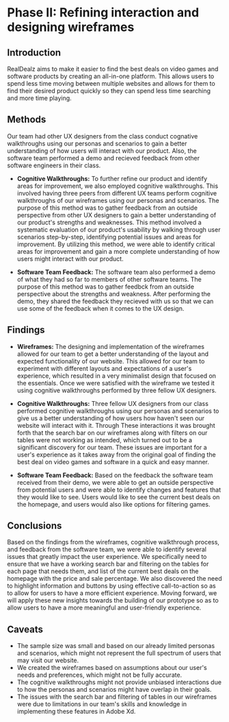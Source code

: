 # Phase II: Refining interaction and designing wireframes

## Introduction

RealDealz aims to make it easier to find the best deals on video games and software products by creating an all-in-one platform. This allows users to spend less time moving between multiple websites and allows for them to find their desired product quickly so they can spend less time searching and more time playing.

## Methods
Our team had other UX designers from the class conduct cognative walkthroughs using our personas and scenarios to gain a better understanding of how users will interact with our product. Also, the software team performed a demo and recieved feedback from other software engineers in their class.

- **Cognitive Walkthroughs:** To further refine our product and identify areas for improvement, we also employed cognitive walkthroughs. This involved having three peers from different UX teams perform cognitive walkthroughs of our wireframes using our personas and scenarios. The purpose of this method was to gather feedback from an outside perspective from other UX designers to gain a better understanding of our product's strengths and weaknesses. This method involved a systematic evaluation of our product's usability by walking through user scenarios step-by-step, identifying potential issues and areas for improvement. By utilizing this method, we were able to identify critical areas for improvement and gain a more complete understanding of how users might interact with our product.

- **Software Team Feedback:** The software team also performed a demo of what they had so far to members of other software teams. The purpose of this method was to gather feedbck from an outside perspective about the strengths and weakness. After performing the demo, they shared the feedback they recieved with us so that we can use some of the feedback when it comes to the UX design.

## Findings

- **Wireframes:** The designing and implementation of the wireframes allowed for our team to get a better understanding of the layout and expected functionality of our website. This allowed for our team to experiment with different layouts and expectations of a user's experience, which resulted in a very minimalist design that focused on the essentials. Once we were satisfied with the wireframe we tested it using cognitive walkthroughs performed by three fellow UX designers.

- **Cognitive Walkthroughs:** Three fellow UX designers from our class performed cognitive walkthroughs using our personas and scenarios to give us a better understanding of how users how haven't seen our website will interact with it. Through These interactions it was brought forth that the search bar on our wireframes along with filters on our tables were not working as intended, which turned out to be a significant discovery for our team. These issues are important for a user's experience as it takes away from the original goal of finding the best deal on video games and software in a quick and easy manner.

- **Software Team Feedback:** Based on the feedback the software team received from their demo, we were able to get an outside perspective from potential users and were able to identify changes and features that they would like to see. Users would like to see the current best deals on the homepage, and users would also like options for filtering games.

## Conclusions

Based on the findings from the wireframes, cognitive walkthrough process, and feedback from the software team, we were able to identify several issues that greatly impact the user experience. We specifically need to ensure that we have a working search bar and filtering on the tables for each page that needs them, and list of the current best deals on the homepage with the price and sale percentage. We also discovered the need to highlight information and buttons by using effective call-to-action so as to allow for users to have a more efficient experience. Moving forward, we will apply these new insights towards the building of our prototype so as to allow users to have a more meaningful and user-friendly experience.

## Caveats

* The sample size was small and based on our already limited personas and scenarios, which might not represent the full spectrum of users that may visit our website.
* We created the wireframes based on assumptions about our user's needs and preferences, which might not be fully accurate.
* The cognitive walkthroughs might not provide unbiased interactions due to how the personas and scenarios might have overlap in their goals.
* The issues with the search bar and filtering of tables in our wireframes were due to limitations in our team's skills and knowledge in implementing these features in Adobe Xd.
